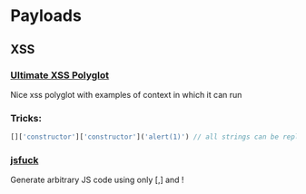 # Payloads

## XSS

### [Ultimate XSS Polyglot](https://github.com/0xsobky/HackVault/wiki/Unleashing-an-Ultimate-XSS-Polyglot)
Nice xss polyglot with examples of context in which it can run

### Tricks:
```javascript
[]['constructor']['constructor']('alert(1)') // all strings can be replaced with OCT notation: "\143\157...." etc.
```

### [jsfuck](http://www.jsfuck.com/)
Generate arbitrary JS code using only [,] and !
